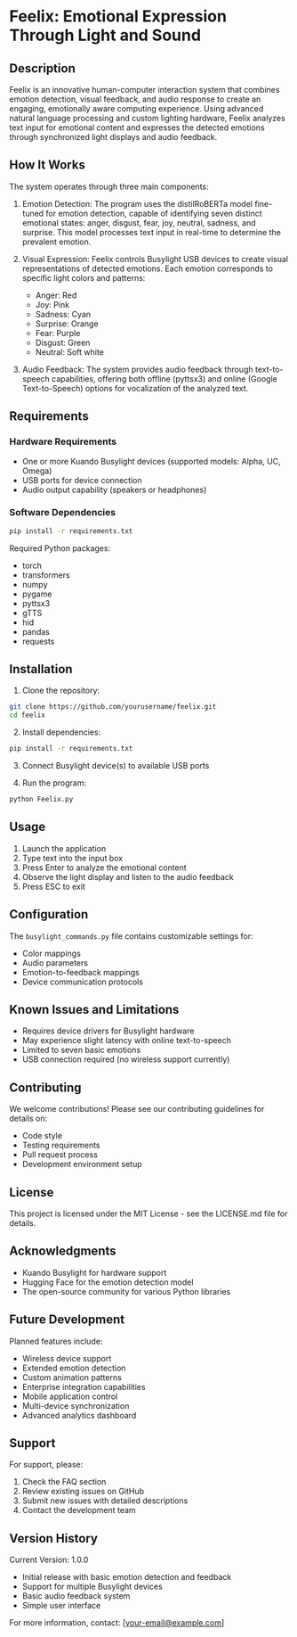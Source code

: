 
# Feelix: Emotional Expression Through Light and Sound

## Description

Feelix is an innovative human-computer interaction system that combines emotion detection, visual feedback, and audio response to create an engaging, emotionally aware computing experience. Using advanced natural language processing and custom lighting hardware, Feelix analyzes text input for emotional content and expresses the detected emotions through synchronized light displays and audio feedback.

## How It Works

The system operates through three main components:

1. Emotion Detection:
   The program uses the distilRoBERTa model fine-tuned for emotion detection, capable of identifying seven distinct emotional states: anger, disgust, fear, joy, neutral, sadness, and surprise. This model processes text input in real-time to determine the prevalent emotion.

2. Visual Expression:
   Feelix controls Busylight USB devices to create visual representations of detected emotions. Each emotion corresponds to specific light colors and patterns:
   - Anger: Red
   - Joy: Pink
   - Sadness: Cyan
   - Surprise: Orange 
   - Fear: Purple
   - Disgust: Green
   - Neutral: Soft white

3. Audio Feedback:
   The system provides audio feedback through text-to-speech capabilities, offering both offline (pyttsx3) and online (Google Text-to-Speech) options for vocalization of the analyzed text.

## Requirements

### Hardware Requirements
- One or more Kuando Busylight devices (supported models: Alpha, UC, Omega)
- USB ports for device connection
- Audio output capability (speakers or headphones)

### Software Dependencies
```bash
pip install -r requirements.txt
```

Required Python packages:
- torch
- transformers
- numpy
- pygame
- pyttsx3
- gTTS
- hid
- pandas
- requests

## Installation

1. Clone the repository:
```bash
git clone https://github.com/yourusername/feelix.git
cd feelix
```

2. Install dependencies:
```bash
pip install -r requirements.txt
```

3. Connect Busylight device(s) to available USB ports

4. Run the program:
```bash
python Feelix.py
```

## Usage

1. Launch the application
2. Type text into the input box
3. Press Enter to analyze the emotional content
4. Observe the light display and listen to the audio feedback
5. Press ESC to exit

## Configuration

The `busylight_commands.py` file contains customizable settings for:
- Color mappings
- Audio parameters
- Emotion-to-feedback mappings
- Device communication protocols

## Known Issues and Limitations

- Requires device drivers for Busylight hardware
- May experience slight latency with online text-to-speech
- Limited to seven basic emotions
- USB connection required (no wireless support currently)

## Contributing

We welcome contributions! Please see our contributing guidelines for details on:
- Code style
- Testing requirements
- Pull request process
- Development environment setup

## License

This project is licensed under the MIT License - see the LICENSE.md file for details.

## Acknowledgments

- Kuando Busylight for hardware support
- Hugging Face for the emotion detection model
- The open-source community for various Python libraries

## Future Development

Planned features include:
- Wireless device support
- Extended emotion detection
- Custom animation patterns
- Enterprise integration capabilities
- Mobile application control
- Multi-device synchronization
- Advanced analytics dashboard

## Support

For support, please:
1. Check the FAQ section
2. Review existing issues on GitHub
3. Submit new issues with detailed descriptions
4. Contact the development team

## Version History

Current Version: 1.0.0
- Initial release with basic emotion detection and feedback
- Support for multiple Busylight devices
- Basic audio feedback system
- Simple user interface

For more information, contact: [your-email@example.com]
